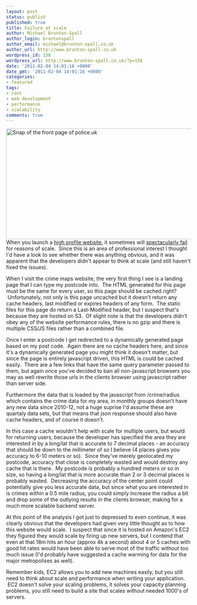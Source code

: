 ```yaml
---
layout: post
status: publish
published: true
title: Failure at scale
author: Michael Brunton-Spall
author_login: bruntonspall
author_email: michael@brunton-spall.co.uk
author_url: http://www.brunton-spall.co.uk
wordpress_id: 158
wordpress_url: http://www.brunton-spall.co.uk/?p=158
date: '2011-02-04 14:01:16 +0000'
date_gmt: '2011-02-04 14:01:16 +0000'
categories:
- featured
tags:
- rant
- web development
- performance
- scalability
comments: true
---
```

<p><img class="alignnone size-full wp-image-159" title="Police.uk website" src="http://www.brunton-spall.co.uk/wp-content/uploads/2011/02/Dashboard-‹-Michael-Brunton-Spall-—-WordPress.png" alt="Snap of the front page of police.uk" width="588" height="302" /><br />
When you launch a <a href="http://www.police.uk" target="_blank">high profile website</a>, it sometimes will <a href="http://www.guardian.co.uk/uk/2011/feb/01/crime-map-website-crashes" target="_blank">spectacularly fail</a> for reasons of scale.  Since this is an area of professional interest I thought I'd have a look to see whether there was anything obvious, and it was apparent that the developers didn't appear to think at scale (and still haven't fixed the issues).</p>
<p>When I visit the crime maps website, the very first thing I see is a landing page that I can type my postcode into.  The HTML generated for this page must be the same for every user, so this page should be cached right?  Unfortunately, not only is this page uncached but it doesn't return any cache headers, last modified or expires headers of any form.  The static files for this page do return a Last-Modified header, but I suspect that's because they are hosted on S3.  Of slight note is that the developers didn't obey any of the website performance rules, there is no gzip and there is multiple CSS/JS files rather than a combined file.</p>
<!--more-->
<p>Once I enter a postcode I get redirected to a dynamically generated page based on my post code.  Again there are no cache headers here, and since it's a dynamically generated page you might think it doesn't matter, but since the page is entirely javascript driven, this HTML is could be cached easily.  There are a few links that have the same query parameter passed to them, but again once you've decided to ban all non-javascript browsers you may as well rewrite those urls in the clients browser using javascript rather than server side.</p>
<p>Furthermore the data that is loaded by the javascript from /crime/radius which contains the crime data for my area, in monthly groups doesn't have any new data since 2010-12, not a huge suprise I'd assume these are quartaly data sets, but that means that json response should also have cache headers, and of course it doesn't.</p>
<p>In this case a cache wouldn't help with scale for multiple users, but would for returning users, because the developer has specified the area they are interested in by a long/lat that is accurate to 7 decimal places - an accuracy that should be down to the millimeter of so I believe (4 places gives you accuracy to 6-10 meters or so).  Since they've merely geolocated my postcode, accuracy that close is completely wasted and would destroy any cache that is there.  My postcode is probably a hundred meters or so in size, so having a long/lat that is more accurate than 2 or 3 decimal places is probably wasted.  Decreasing the accuracy of the center point could potentially give you less accurate data, but since what you are interested in is crimes within a 0.5 mile radius, you could simply increase the radius a bit and drop some of the outlying results in the clients browser, making for a much more scalable backend server.</p>
<p>At this point of the analysis I got just to depressed to even continue, it was clearly obvious that the developers had given very little thought as to how this website would scale.  I suspect that since it is hosted on Amazon's EC2 they figured they would scale by firing up new servers, but I contend that even at that 18m hits an hour (approx 4k a second) about 4 or 5 caches with good hit rates would have been able to serve most of the traffic without too much issue (I'd probably have suggested a cache warming for data for the major metropolises as well).</p>
<p>Remember kids, EC2 allows you to add new machines easily, but you still need to think about scale and performance when writing your application.  EC2 doesn't solve your scaling problems, it solves your capacity planning problems, you still need to build a site that scales without needed 1000's of servers.</p>
